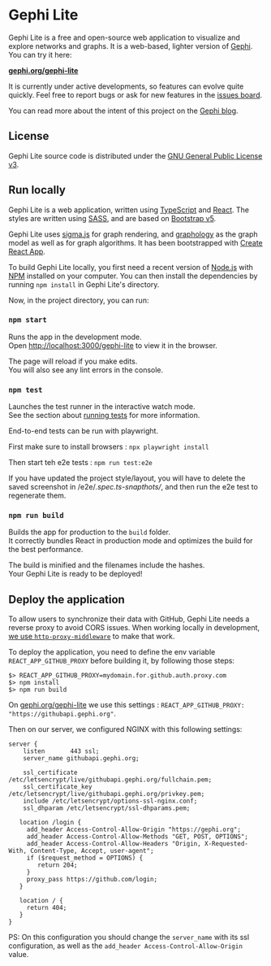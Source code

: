 # Gephi Lite

Gephi Lite is a free and open-source web application to visualize and explore networks and graphs. It is a web-based, lighter version of [Gephi](https://gephi.org/). You can try it here:

**[gephi.org/gephi-lite](https://gephi.org/gephi-lite)**

It is currently under active developments, so features can evolve quite quickly. Feel free to report bugs or ask for new features in the [issues board](https://github.com/gephi/gephi-lite/issues).

You can read more about the intent of this project on the [Gephi blog](https://gephi.wordpress.com/2022/11/15/gephi-lite/).

## License

Gephi Lite source code is distributed under the [GNU General Public License v3](http://www.gnu.org/licenses/gpl.html).

## Run locally

Gephi Lite is a web application, written using [TypeScript](https://www.typescriptlang.org/) and [React](https://react.dev/). The styles are written using [SASS](https://sass-lang.com/), and are based on [Bootstrap v5](https://getbootstrap.com/).

Gephi Lite uses [sigma.js](https://www.sigmajs.org/) for graph rendering, and [graphology](https://graphology.github.io/) as the graph model as well as for graph algorithms. It has been bootstrapped with [Create React App](https://github.com/facebook/create-react-app).

To build Gephi Lite locally, you first need a recent version of [Node.js](https://nodejs.org/en) with [NPM](https://www.npmjs.com/) installed on your computer. You can then install the dependencies by running `npm install` in Gephi Lite's directory.

Now, in the project directory, you can run:

### `npm start`

Runs the app in the development mode.\
Open [http://localhost:3000/gephi-lite](http://localhost:3000/gephi-lite) to view it in the browser.

The page will reload if you make edits.\
You will also see any lint errors in the console.

### `npm test`

Launches the test runner in the interactive watch mode.\
See the section about [running tests](https://facebook.github.io/create-react-app/docs/running-tests) for more information.

End-to-end tests can be run with playwright.

First make sure to install browsers : `npx playwright install`

Then start teh e2e tests : `npm run test:e2e`

If you have updated the project style/layout, you will have to delete the saved screenshot in /e2e/_.spec.ts-snapthots/_, and then run the e2e test to regenerate them.

### `npm run build`

Builds the app for production to the `build` folder.\
It correctly bundles React in production mode and optimizes the build for the best performance.

The build is minified and the filenames include the hashes.\
Your Gephi Lite is ready to be deployed!

## Deploy the application

To allow users to synchronize their data with GitHub, Gephi Lite needs a reverse proxy to avoid CORS issues. When working locally in development, [we use `http-proxy-middleware`](https://github.com/gephi/gephi-lite/blob/main/src/setupProxy.js) to make that work.

To deploy the application, you need to define the env variable `REACT_APP_GITHUB_PROXY` before building it, by following those steps:

```
$> REACT_APP_GITHUB_PROXY=mydomain.for.github.auth.proxy.com
$> npm install
$> npm run build
```

On [gephi.org/gephi-lite](https://gephi.org/gephi-lite) we use this settings : `REACT_APP_GITHUB_PROXY: "https://githubapi.gephi.org"`.

Then on our server, we configured NGINX with this following settings:

```nginx
server {
    listen       443 ssl;
    server_name githubapi.gephi.org;

    ssl_certificate /etc/letsencrypt/live/githubapi.gephi.org/fullchain.pem;
    ssl_certificate_key /etc/letsencrypt/live/githubapi.gephi.org/privkey.pem;
    include /etc/letsencrypt/options-ssl-nginx.conf;
    ssl_dhparam /etc/letsencrypt/ssl-dhparams.pem;

   location /login {
     add_header Access-Control-Allow-Origin "https://gephi.org";
     add_header Access-Control-Allow-Methods "GET, POST, OPTIONS";
     add_header Access-Control-Allow-Headers "Origin, X-Requested-With, Content-Type, Accept, user-agent";
     if ($request_method = OPTIONS) {
        return 204;
     }
     proxy_pass https://github.com/login;
   }

   location / {
     return 404;
   }
}
```

PS: On this configuration you should change the `server_name` with its ssl configuration, as well as the `add_header Access-Control-Allow-Origin` value.
